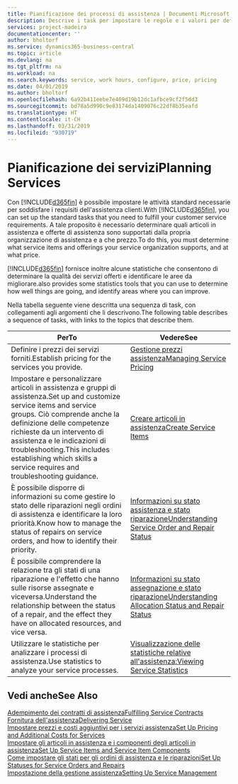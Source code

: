 ```yaml
---
title: Pianificazione dei processi di assistenza | Documenti Microsoft
description: Descrive i task per impostare le regole e i valori per definire i criteri e i processi di assistenza.
services: project-madeira
documentationcenter: ''
author: bholtorf
ms.service: dynamics365-business-central
ms.topic: article
ms.devlang: na
ms.tgt_pltfrm: na
ms.workload: na
ms.search.keywords: service, work hours, configure, price, pricing
ms.date: 04/01/2019
ms.author: bholtorf
ms.openlocfilehash: 6a92b411eebe7e469d19b12dc1afbce9cf2f5dd3
ms.sourcegitcommit: bd78a5d990c9e83174da1409076c22df8b35eafd
ms.translationtype: HT
ms.contentlocale: it-CH
ms.lasthandoff: 03/31/2019
ms.locfileid: "930719"
---
```

# <a name="planning-services"></a><span data-ttu-id="d4b93-103">Pianificazione dei servizi</span><span class="sxs-lookup"><span data-stu-id="d4b93-103">Planning Services</span></span>
<span data-ttu-id="d4b93-104">Con [!INCLUDE[d365fin](includes/d365fin_md.md)] è possibile impostare le attività standard necessarie per soddisfare i requisiti dell'assistenza clienti.</span><span class="sxs-lookup"><span data-stu-id="d4b93-104">With [!INCLUDE[d365fin](includes/d365fin_md.md)], you can set up the standard tasks that you need to fulfill your customer service requirements.</span></span> <span data-ttu-id="d4b93-105">A tale proposito è necessario determinare quali articoli in assistenza e offerte di assistenza sono supportati dalla propria organizzazione di assistenza e a che prezzo.</span><span class="sxs-lookup"><span data-stu-id="d4b93-105">To do this, you must determine what service items and offerings your service organization supports, and at what price.</span></span>   

[!INCLUDE[d365fin](includes/d365fin_md.md)] <span data-ttu-id="d4b93-106">fornisce inoltre alcune statistiche che consentono di determinare la qualità dei servizi offerti e identificare le aree da migliorare.</span><span class="sxs-lookup"><span data-stu-id="d4b93-106">also provides some statistics tools that you can use to determine how well things are going, and identify areas where you can improve.</span></span>
  
<span data-ttu-id="d4b93-107">Nella tabella seguente viene descritta una sequenza di task, con collegamenti agli argomenti che li descrivono.</span><span class="sxs-lookup"><span data-stu-id="d4b93-107">The following table describes a sequence of tasks, with links to the topics that describe them.</span></span>   
  
|<span data-ttu-id="d4b93-108">**Per**</span><span class="sxs-lookup"><span data-stu-id="d4b93-108">**To**</span></span>|<span data-ttu-id="d4b93-109">**Vedere**</span><span class="sxs-lookup"><span data-stu-id="d4b93-109">**See**</span></span>|  
|------------|-------------|  
|<span data-ttu-id="d4b93-110">Definire i prezzi dei servizi forniti.</span><span class="sxs-lookup"><span data-stu-id="d4b93-110">Establish pricing for the services you provide.</span></span>|[<span data-ttu-id="d4b93-111">Gestione prezzi assistenza</span><span class="sxs-lookup"><span data-stu-id="d4b93-111">Managing Service Pricing</span></span>](service-service-price-management.md)|
|<span data-ttu-id="d4b93-112">Impostare e personalizzare articoli in assistenza e gruppi di assistenza.</span><span class="sxs-lookup"><span data-stu-id="d4b93-112">Set up and customize service items and service groups.</span></span> <span data-ttu-id="d4b93-113">Ciò comprende anche la definizione delle competenze richieste da un intervento di assistenza e le indicazioni di troubleshooting.</span><span class="sxs-lookup"><span data-stu-id="d4b93-113">This includes establishing which skills a service requires and troubleshooting guidance.</span></span>| [<span data-ttu-id="d4b93-114">Creare articoli in assistenza</span><span class="sxs-lookup"><span data-stu-id="d4b93-114">Create Service Items</span></span>](service-how-to-create-service-items.md)|  
|<span data-ttu-id="d4b93-115">È possibile disporre di informazioni su come gestire lo stato delle riparazioni negli ordini di assistenza e identificare la loro priorità.</span><span class="sxs-lookup"><span data-stu-id="d4b93-115">Know how to manage the status of repairs on service orders, and how to identify their priority.</span></span>|[<span data-ttu-id="d4b93-116">Informazioni su stato assistenza e stato riparazione</span><span class="sxs-lookup"><span data-stu-id="d4b93-116">Understanding Service Order and Repair Status</span></span>](service-service-order-status-and-repair-status.md)|  
|<span data-ttu-id="d4b93-117">È possibile comprendere la relazione tra gli stati di una riparazione e l'effetto che hanno sulle risorse assegnate e viceversa.</span><span class="sxs-lookup"><span data-stu-id="d4b93-117">Understand the relationship between the status of a repair, and the effect they have on allocated resources, and vice versa.</span></span>|[<span data-ttu-id="d4b93-118">Informazioni su stato assegnazione e stato riparazione</span><span class="sxs-lookup"><span data-stu-id="d4b93-118">Understanding Allocation Status and Repair Status</span></span>](service-allocation-status-and-repair-status.md)|  
|<span data-ttu-id="d4b93-119">Utilizzare le statistiche per analizzare i processi di assistenza.</span><span class="sxs-lookup"><span data-stu-id="d4b93-119">Use statistics to analyze your service processes.</span></span> | [<span data-ttu-id="d4b93-120">Visualizzazione delle statistiche relative all'assistenza:</span><span class="sxs-lookup"><span data-stu-id="d4b93-120">Viewing Service Statistics</span></span>](service-service-statistics.md) |

## <a name="see-also"></a><span data-ttu-id="d4b93-121">Vedi anche</span><span class="sxs-lookup"><span data-stu-id="d4b93-121">See Also</span></span>
[<span data-ttu-id="d4b93-122">Adempimento dei contratti di assistenza</span><span class="sxs-lookup"><span data-stu-id="d4b93-122">Fulfilling Service Contracts</span></span>](service-fulfill-service-contracts.md)  
[<span data-ttu-id="d4b93-123">Fornitura dell'assistenza</span><span class="sxs-lookup"><span data-stu-id="d4b93-123">Delivering Service</span></span>](service-deliver-service.md)  
[<span data-ttu-id="d4b93-124">Impostare prezzi e costi aggiuntivi per i servizi assistenza</span><span class="sxs-lookup"><span data-stu-id="d4b93-124">Set Up Pricing and Additional Costs for Services</span></span>](service-how-setup-service-costs-pricing.md)  
[<span data-ttu-id="d4b93-125">Impostare gli articoli in assistenza e i componenti degli articoli in assistenza</span><span class="sxs-lookup"><span data-stu-id="d4b93-125">Set Up Service Items and Service Item Components</span></span>](service-how-setup-service-items.md)  
[<span data-ttu-id="d4b93-126">Come impostare gli stati per gli ordini di assistenza e le riparazioni</span><span class="sxs-lookup"><span data-stu-id="d4b93-126">Set Up Statuses for Service Orders and Repairs</span></span>](service-order-repair-status.md)  
[<span data-ttu-id="d4b93-127">Impostazione della gestione assistenza</span><span class="sxs-lookup"><span data-stu-id="d4b93-127">Setting Up Service Management</span></span>](service-setup-service.md)  
